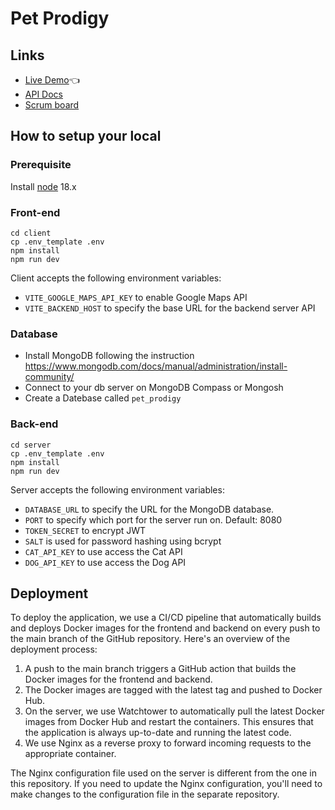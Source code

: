 # Pet Prodigy
## Links
- [Live Demo](http://www.petprodigy.us)👈
- [API Docs](https://github.com/CTP-team-meeter/pet-prodigy/blob/main/server/API_DOCS.md)
- [Scrum board](https://petprodigy.atlassian.net/jira/software/projects/PP/boards/1)

## How to setup your local
### Prerequisite
Install [node](https://nodejs.org/en/download) 18.x
### Front-end
```
cd client
cp .env_template .env
npm install
npm run dev
```
Client accepts the following environment variables:
- `VITE_GOOGLE_MAPS_API_KEY` to enable Google Maps API
- `VITE_BACKEND_HOST` to specify the base URL for the backend server API
### Database
- Install MongoDB following the instruction 
https://www.mongodb.com/docs/manual/administration/install-community/
- Connect to your db server on MongoDB Compass or Mongosh
- Create a Datebase called `pet_prodigy`
### Back-end
```
cd server
cp .env_template .env
npm install
npm run dev
```
Server accepts the following environment variables:
- `DATABASE_URL` to specify the URL for the MongoDB database.
- `PORT` to specify which port for the server run on. Default: 8080
- `TOKEN_SECRET` to encrypt JWT
- `SALT` is used for password hashing using bcrypt
- `CAT_API_KEY` to use access the Cat API
- `DOG_API_KEY` to use access the Dog API

## Deployment
To deploy the application, we use a CI/CD pipeline that automatically builds and deploys Docker images for the frontend and backend on every push to the main branch of the GitHub repository. Here's an overview of the deployment process:
1. A push to the main branch triggers a GitHub action that builds the Docker images for the frontend and backend.
2. The Docker images are tagged with the latest tag and pushed to Docker Hub.
3. On the server, we use Watchtower to automatically pull the latest Docker images from Docker Hub and restart the containers. This ensures that the application is always up-to-date and running the latest code.
4. We use Nginx as a reverse proxy to forward incoming requests to the appropriate container. 

The Nginx configuration file used on the server is different from the one in this repository. If you need to update the Nginx configuration, you'll need to make changes to the configuration file in the separate repository.
